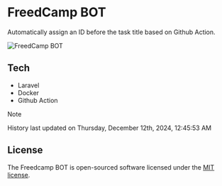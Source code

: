 # FreedCamp BOT

Automatically assign an ID before the task title based on Github Action.

![FreedCamp BOT](https://repository-images.githubusercontent.com/737932867/7d34798b-2680-471c-b089-a78a718d3d6a)

## Tech

- Laravel
- Docker
- Github Action

> [!NOTE]  
> History last updated on Thursday, December 12th, 2024, 12:45:53 AM

## License

The Freedcamp BOT is open-sourced software licensed under the [MIT license](https://opensource.org/licenses/MIT).
